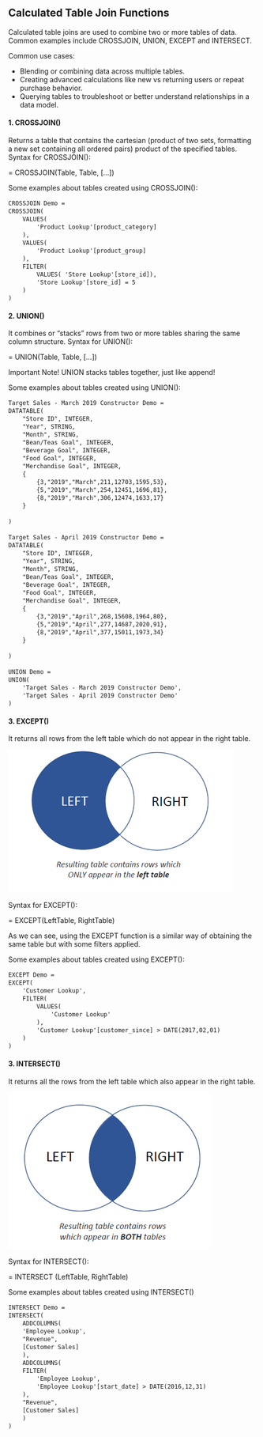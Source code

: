 ## Calculated Table Join Functions

Calculated table joins are used to combine two or more tables of data. Common examples include CROSSJOIN, UNION, EXCEPT and INTERSECT.

Common use cases:
* Blending or combining data across multiple tables.
* Creating advanced calculations like new vs returning users or repeat purchase behavior.
* Querying tables to troubleshoot or better understand relationships in a data model.

#### 1. CROSSJOIN()
Returns a table that contains the cartesian (product of two sets, formatting a new set containing all ordered pairs) product of the specified tables.
Syntax for CROSSJOIN():

= CROSSJOIN(Table, Table, […])

Some examples about tables created using CROSSJOIN():

    CROSSJOIN Demo = 
    CROSSJOIN(
        VALUES(
            'Product Lookup'[product_category]
        ),
        VALUES(
            'Product Lookup'[product_group]
        ),
        FILTER(
            VALUES( 'Store Lookup'[store_id]),
            'Store Lookup'[store_id] = 5
        )
    )

#### 2. UNION() 
It combines or “stacks” rows from two or more tables sharing the same column structure.
Syntax for UNION():

= UNION(Table, Table, […])

Important Note! UNION stacks tables together, just like append!

Some examples about tables created using UNION():

    Target Sales - March 2019 Constructor Demo = 
    DATATABLE(
        "Store ID", INTEGER,
        "Year", STRING,
        "Month", STRING,
        "Bean/Teas Goal", INTEGER,
        "Beverage Goal", INTEGER,
        "Food Goal", INTEGER,
        "Merchandise Goal", INTEGER,
        {
            {3,"2019","March",211,12703,1595,53},
            {5,"2019","March",254,12451,1696,81},
            {8,"2019","March",306,12474,1633,17}
        }

    )

    Target Sales - April 2019 Constructor Demo = 
    DATATABLE(
        "Store ID", INTEGER,
        "Year", STRING,
        "Month", STRING,
        "Bean/Teas Goal", INTEGER,
        "Beverage Goal", INTEGER,
        "Food Goal", INTEGER,
        "Merchandise Goal", INTEGER,
        {
            {3,"2019","April",268,15608,1964,80},
            {5,"2019","April",277,14687,2020,91},
            {8,"2019","April",377,15011,1973,34}
        }

    )

    UNION Demo = 
    UNION(
        'Target Sales - March 2019 Constructor Demo',
        'Target Sales - April 2019 Constructor Demo'    
    )

#### 3. EXCEPT() 
It returns all rows from the left table which do not appear in the right table.

![alt text](https://github.com/lmendezotero/Power-BI-Resources/blob/main/Advanced%20DAX%20Syntax/Pictures/EXCEPT_Result.png)

Syntax for EXCEPT():

= EXCEPT(LeftTable, RightTable)

As we can see, using the EXCEPT function is a similar way of obtaining the same table but with some filters applied. 

Some examples about tables created using EXCEPT():

    EXCEPT Demo = 
    EXCEPT(
        'Customer Lookup',
        FILTER(
            VALUES(
                'Customer Lookup'
            ),
            'Customer Lookup'[customer_since] > DATE(2017,02,01)
        )
    )


#### 3. INTERSECT()
It returns all the rows from the left table which also appear in the right table.

![alt text](https://github.com/lmendezotero/Power-BI-Resources/blob/main/Advanced%20DAX%20Syntax/Pictures/INTERSECT_Result.png)

Syntax for INTERSECT():

= INTERSECT (LeftTable, RightTable)

Some examples about tables created using INTERSECT()

    INTERSECT Demo = 
    INTERSECT(
        ADDCOLUMNS(
        'Employee Lookup',
        "Revenue",
        [Customer Sales]
        ),
        ADDCOLUMNS(
        FILTER(
            'Employee Lookup',
            'Employee Lookup'[start_date] > DATE(2016,12,31)
        ),
        "Revenue",
        [Customer Sales]
        )
    )
